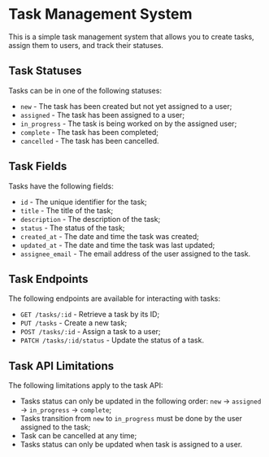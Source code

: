 # Task Management System

This is a simple task management system that allows you to create tasks, assign them to users, and track their statuses.

## Task Statuses

Tasks can be in one of the following statuses:
- `new` - The task has been created but not yet assigned to a user;
- `assigned` - The task has been assigned to a user;
- `in_progress` - The task is being worked on by the assigned user;
- `complete` - The task has been completed;
- `cancelled` - The task has been cancelled.

## Task Fields

Tasks have the following fields:
- `id` - The unique identifier for the task;
- `title` - The title of the task;
- `description` - The description of the task;
- `status` - The status of the task;
- `created_at` - The date and time the task was created;
- `updated_at` - The date and time the task was last updated;
- `assignee_email` - The email address of the user assigned to the task.

## Task Endpoints

The following endpoints are available for interacting with tasks:
- `GET /tasks/:id` - Retrieve a task by its ID;
- `PUT /tasks` - Create a new task;
- `POST /tasks/:id` - Assign a task to a user;
- `PATCH /tasks/:id/status` - Update the status of a task.

## Task API Limitations

The following limitations apply to the task API:
- Tasks status can only be updated in the following order: `new` -> `assigned` -> `in_progress` -> `complete`;
- Tasks transition from `new` to `in_progress` must be done by the user assigned to the task;
- Task can be cancelled at any time;
- Tasks status can only be updated when task is assigned to a user.
